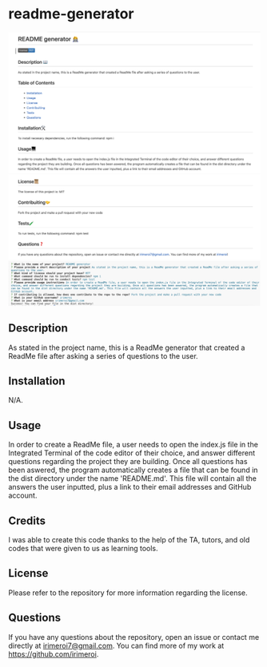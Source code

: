 # readme-generator
![Alt text](/Develop/assets/images/Screenshot%201.png)
![Alt text](/Develop/assets/images/Screenshot2.png)
![Alt text](/Develop/assets/images/Screenshot3.png)

## Description
As stated in the project name, this is a ReadMe generator that created a ReadMe file after asking a series of questions to the user.

## Installation
N/A.

## Usage
In order to create a ReadMe file, a user needs to open the index.js file in the Integrated Terminal of the code editor of their choice, and answer different questions regarding the project they are building. Once all questions has been aswered, the program automatically creates a file that can be found in the dist directory under the name 'README.md'. This file will contain all the answers the user inputted, plus a link to their email addresses and GitHub account.

## Credits
I was able to create this code thanks to the help of the TA, tutors, and old codes that were given to us as learning tools.

## License
Please refer to the repository for more information regarding the license.

## Questions
If you have any questions about the repository, open an issue or contact me directly at irimeroi7@gmail.com. You can find more of my work at https://github.com/irimeroi.


